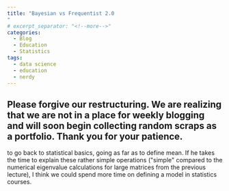 ```yaml
---
title: "Bayesian vs Frequentist 2.0
"
# excerpt_separator: "<!--more-->"
categories:
  - Blog
  - Education
  - Statistics
tags:
  - data science
  - education
  - nerdy
---
```

 
## Please forgive our restructuring. We are realizing that we are not in a place for weekly blogging and will soon begin collecting random scraps as a portfolio. Thank you for your patience.
to go back to statistical basics, going as far as to define mean. If he takes the time to explain these rather simple operations ("simple" compared to the numerical eigenvalue calculations for large matrices from the previous lecture), I think we could spend more time on defining a model in statistics courses.




